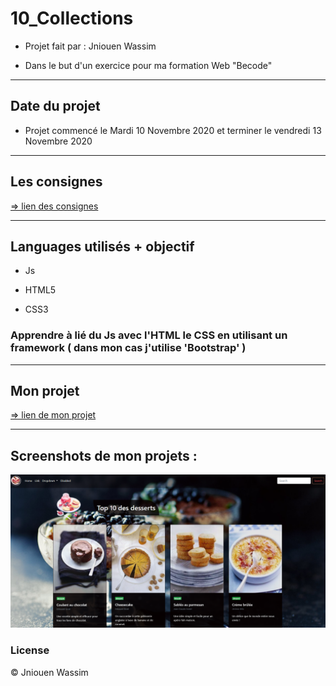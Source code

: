 # 10_Collections

* Projet fait par : Jniouen Wassim

* Dans le but d'un exercice pour ma formation   Web "Becode"

---------------------------------------------

## Date du projet 

* Projet commencé le Mardi 10 Novembre 2020 et terminer le vendredi 13 Novembre 2020

---------------------------------------------

## Les consignes

[ => lien des consignes](https://github.com/becodeorg/bxl-hopper-1-25/tree/master/The%20Field/5.leaving_the_field)

---------------------------------------------

## Languages utilisés + objectif

* Js

* HTML5

* CSS3

### Apprendre à lié du Js avec l'HTML le CSS en utilisant un framework ( dans mon cas j'utilise 'Bootstrap' )

---------------------------------------------

## Mon projet

[ => lien de mon projet ](https://jniouen-wassim.github.io/10_Collections/)

---------------------------------------------

## Screenshots de mon projets :

![ Screenshots 1 ](img/projet.png)


### License
© Jniouen Wassim
